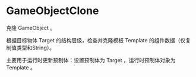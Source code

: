 # GameObjectClone

克隆 GameObject 。

根据目标物体 Target 的结构层级，检查并克隆模板 Template 的组件数据（仅复制值类型和String）。

主要用于运行时更新预制体：设置预制体为 Target ，运行时预制体对象为 Template 。
